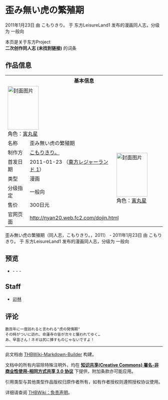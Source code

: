 # 歪み無い虎の繁殖期

<!-- source html: G:\repos\THBWiki-Markdown-Builder\THBWikiMarkdown\Temp\main\8\8c\ns0%3A%E6%AD%AA%E3%81%BF%E7%84%A1%E3%81%84%E8%99%8E%E3%81%AE%E7%B9%81%E6%AE%96%E6%9C%9F.html -->

2011年1月23日 由 こもりきり。 于 东方LeisureLand1 发布的漫画同人志，分级为 一般向

本页是关于东方Project  
 **二次创作同人志 (未找到链接)** 的词条

## 作品信息

<table><tbody><tr><th colspan="3">基本信息</th></tr><tr><td class="cover-artwork-mobile" colspan="2"><a href="./文件-歪み無い虎の繁殖期封面.jpg.md" class="image" title="封面图片"><img alt="封面图片" src="https://upload.thwiki.cc/thumb/4/4e/%E6%AD%AA%E3%81%BF%E7%84%A1%E3%81%84%E8%99%8E%E3%81%AE%E7%B9%81%E6%AE%96%E6%9C%9F%E5%B0%81%E9%9D%A2.jpg/99px-%E6%AD%AA%E3%81%BF%E7%84%A1%E3%81%84%E8%99%8E%E3%81%AE%E7%B9%81%E6%AE%96%E6%9C%9F%E5%B0%81%E9%9D%A2.jpg" decoding="async" loading="lazy" width="99" height="140" srcset="https://upload.thwiki.cc/thumb/4/4e/%E6%AD%AA%E3%81%BF%E7%84%A1%E3%81%84%E8%99%8E%E3%81%AE%E7%B9%81%E6%AE%96%E6%9C%9F%E5%B0%81%E9%9D%A2.jpg/148px-%E6%AD%AA%E3%81%BF%E7%84%A1%E3%81%84%E8%99%8E%E3%81%AE%E7%B9%81%E6%AE%96%E6%9C%9F%E5%B0%81%E9%9D%A2.jpg 1.5x, https://upload.thwiki.cc/thumb/4/4e/%E6%AD%AA%E3%81%BF%E7%84%A1%E3%81%84%E8%99%8E%E3%81%AE%E7%B9%81%E6%AE%96%E6%9C%9F%E5%B0%81%E9%9D%A2.jpg/198px-%E6%AD%AA%E3%81%BF%E7%84%A1%E3%81%84%E8%99%8E%E3%81%AE%E7%B9%81%E6%AE%96%E6%9C%9F%E5%B0%81%E9%9D%A2.jpg 2x" data-file-width="495" data-file-height="700"></a><div class="cover-char">角色：<a href="./寅丸星.md" title="寅丸星">寅丸星</a></div></td>
</tr><tr><td class="label">名称</td><td colspan="2"> 歪み無い虎の繁殖期 </td></tr><tr><td class="label">制作方</td><td><a href="./こもりきり。.md" title="こもりきり。">こもりきり。</a></td><td class="cover-artwork" rowspan="5" style="min-width:140px;"><a href="./文件-歪み無い虎の繁殖期封面.jpg.md" class="image" title="封面图片"><img alt="封面图片" src="https://upload.thwiki.cc/thumb/4/4e/%E6%AD%AA%E3%81%BF%E7%84%A1%E3%81%84%E8%99%8E%E3%81%AE%E7%B9%81%E6%AE%96%E6%9C%9F%E5%B0%81%E9%9D%A2.jpg/99px-%E6%AD%AA%E3%81%BF%E7%84%A1%E3%81%84%E8%99%8E%E3%81%AE%E7%B9%81%E6%AE%96%E6%9C%9F%E5%B0%81%E9%9D%A2.jpg" decoding="async" loading="lazy" width="99" height="140" srcset="https://upload.thwiki.cc/thumb/4/4e/%E6%AD%AA%E3%81%BF%E7%84%A1%E3%81%84%E8%99%8E%E3%81%AE%E7%B9%81%E6%AE%96%E6%9C%9F%E5%B0%81%E9%9D%A2.jpg/148px-%E6%AD%AA%E3%81%BF%E7%84%A1%E3%81%84%E8%99%8E%E3%81%AE%E7%B9%81%E6%AE%96%E6%9C%9F%E5%B0%81%E9%9D%A2.jpg 1.5x, https://upload.thwiki.cc/thumb/4/4e/%E6%AD%AA%E3%81%BF%E7%84%A1%E3%81%84%E8%99%8E%E3%81%AE%E7%B9%81%E6%AE%96%E6%9C%9F%E5%B0%81%E9%9D%A2.jpg/198px-%E6%AD%AA%E3%81%BF%E7%84%A1%E3%81%84%E8%99%8E%E3%81%AE%E7%B9%81%E6%AE%96%E6%9C%9F%E5%B0%81%E9%9D%A2.jpg 2x" data-file-width="495" data-file-height="700"></a><div class="cover-char">角色：<a href="./寅丸星.md" title="寅丸星">寅丸星</a></div></td>
</tr><tr><td class="label">首发日期</td><td>2011-01-23&#160;（<a href="/展会作品列表?e=%E4%B8%9C%E6%96%B9LeisureLand%231">東方レジャーランド 1</a>）</td></tr><tr><td class="label">类型</td><td>漫画</td></tr><tr><td class="label">分级指定</td><td>一般向</td></tr><tr><td class="label">售价</td><td>300日元</td></tr>
<tr><td class="label">官网页面</td><td colspan="2"><a rel="nofollow" class="external free" href="http://nyan20.web.fc2.com/dojin.html">http://nyan20.web.fc2.com/dojin.html</a></td></tr></tbody></table>

歪み無い虎の繁殖期（同人志，こもりきり。，2011） - 2011年1月23日 由 こもりきり。 于 东方LeisureLand1 发布的漫画同人志，分级为 一般向

## 预览
- [](./文件-歪み無い虎の繁殖期预览图1.jpg.md)- [](./文件-歪み無い虎の繁殖期预览图2.jpg.md)- [](./文件-歪み無い虎の繁殖期预览图3.jpg.md)- [](./文件-歪み無い虎の繁殖期预览图4.jpg.md)


## Staff
- [卯林](./卯林.md)


## 评论
```
数百年に一度訪れると言われる"虎の発情期"
その時がついに訪れ、命蓮寺の皆が次々と襲われてゆく…
あ、早苗さん！ネギは尻に挿すものじゃないですよ！
```

  
  

  





---

此文档由 [THBWiki-Markdown-Builder](https://github.com/Delsin-Yu/THBWiki-Markdown-Builder) 构建。

文档中的所有内容除特殊注明外，均在 [**知识共享(Creative Commons) 署名-非商业性使用-相同方式共享 3.0 协议**](https://creativecommons.org/licenses/by-sa/3.0/deed.zh-hans) 下提供，附加条款亦可能应用。

引用类型与其他类型作品版权归原作者所有，如有作者授权则遵照授权协议使用。

详细请查阅 [THBWiki：免责声明](https://thbwiki.cc/THBWiki:%E5%85%8D%E8%B4%A3%E5%A3%B0%E6%98%8E)。

